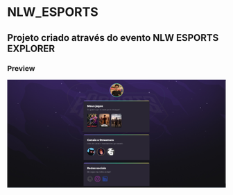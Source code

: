 # NLW_ESPORTS

<h2>Projeto criado através do evento NLW ESPORTS EXPLORER</h2>
<h3>Preview</h3>

<img src="/NLW_ESPORTS/assets/preview.png">
